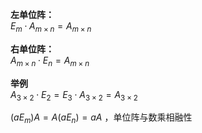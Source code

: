 **左单位阵：**  
 $E_m\cdot A_{m\times n}  
=A_{m\times n}$  
  
**右单位阵：**  
 $A_{m\times n}\cdot E_n=A_{m\times n}$  
  
**举例**  
 $A_{3\times2}\cdot E_2=E_3\cdot A_{3\times2}  
=A_{3\times2}$  
  
 $(aE_m)A=A(aE_n)=aA$ ，单位阵与数乘相融性  
